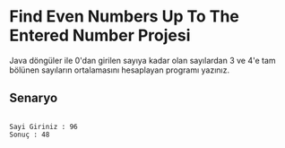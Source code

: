 # Find Even Numbers Up To The Entered Number Projesi

Java döngüler ile 0'dan girilen sayıya kadar olan sayılardan 3 ve 4'e tam bölünen sayıların ortalamasını hesaplayan programı yazınız.

## Senaryo
<pre><code>
Sayi Giriniz : 96
Sonuç : 48
</code></pre>